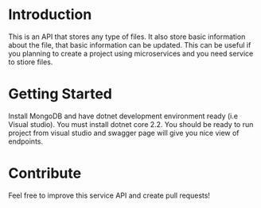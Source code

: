 # Introduction 
This is an API that stores any type of files. It also store basic information about the file, that basic information can be updated. This can be useful if you planning to create a project using microservices and you need service to stiore files.

# Getting Started
Install MongoDB and have dotnet development environment ready (i.e Visual studio). You must install dotnet core 2.2.
You should be ready to run project from visual studio and swagger page will give you nice view of endpoints.

# Contribute
Feel free to improve this service API and create pull requests!
